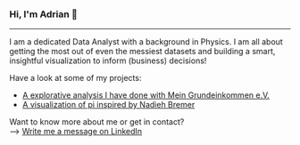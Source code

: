 ### Hi, I'm Adrian 👋
___
I am a dedicated Data Analyst with a background in Physics. I am all about getting the most out of even the messiest datasets and building a smart, insightful visualization to inform (business) decisions!

Have a look at some of my projects:
- [A explorative analysis I have done with Mein Grundeinkommen e.V.](https://nbviewer.jupyter.org/github/adrian-baumann/basic-income-explorative-analysis/blob/master/analysis.ipynb)
- [A visualization of pi inspired by Nadieh Bremer](https://github.com/adrian-baumann/visualizing_pi)

Want to know more about me or get in contact? <br>
--> [Write me a message on LinkedIn](https://www.linkedin.com/in/adrianbaumann/)
